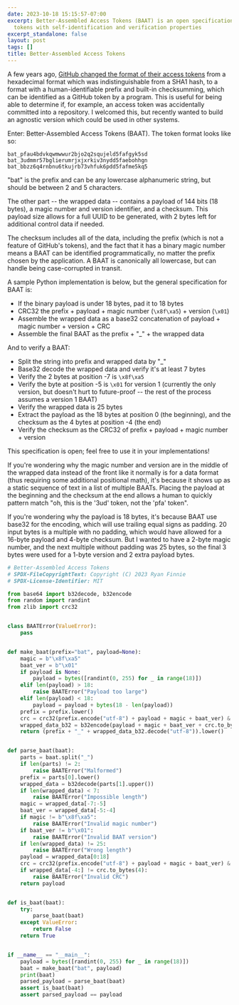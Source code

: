 ```yaml
---
date: 2023-10-18 15:15:57-07:00
excerpt: Better-Assembled Access Tokens (BAAT) is an open specification for generating
  tokens with self-identification and verification properties
excerpt_standalone: false
layout: post
tags: []
title: Better-Assembled Access Tokens
---
```

A few years ago, [GitHub changed the format of their access tokens](https://github.blog/2021-04-05-behind-githubs-new-authentication-token-formats/) from a hexadecimal format which was indistinguishable from a SHA1 hash, to a format with a human-identifiable prefix and built-in checksumming, which can be identified as a GitHub token by a program. This is useful for being able to determine if, for example, an access token was accidentally committed into a repository. I welcomed this, but recently wanted to build an agnostic version which could be used in other systems.

Enter: Better-Assembled Access Tokens (BAAT). The token format looks like so:

```
bat_pfau4bdvkqwmwwur2bjo2q2squjeld5fafgyk5sd
bat_3udmmr57bglierumrjxjxrkiv3nydd5faebohhgn
bat_bbzz6q4rnbnu6tkujrb73vhfuk6pdd5fafme5kq5
```

"bat" is the prefix and can be any lowercase alphanumeric string, but should be between 2 and 5 characters.

The other part -- the wrapped data -- contains a payload of 144 bits (18 bytes), a magic number and version identifier, and a checksum. This payload size allows for a full UUID to be generated, with 2 bytes left for additional control data if needed.

The checksum includes all of the data, including the prefix (which is not a feature of GitHub's tokens), and the fact that it has a binary magic number means a BAAT can be identified programmatically, no matter the prefix chosen by the application. A BAAT is canonically all lowercase, but can handle being case-corrupted in transit.

A sample Python implementation is below, but the general specification for BAAT is:

- If the binary payload is under 18 bytes, pad it to 18 bytes
- CRC32 the prefix + payload + magic number (`\x8f\xa5`) + version (`\x01`)
- Assemble the wrapped data as a base32 concatenation of payload + magic number + version + CRC
- Assemble the final BAAT as the prefix + "_" + the wrapped data

And to verify a BAAT:

- Split the string into prefix and wrapped data by "_"
- Base32 decode the wrapped data and verify it's at least 7 bytes
- Verify the 2 bytes at position -7 is `\x8f\xa5`
- Verify the byte at position -5 is `\x01` for version 1 (currently the only version, but doesn't hurt to future-proof -- the rest of the process assumes a version 1 BAAT)
- Verify the wrapped data is 25 bytes
- Extract the payload as the 18 bytes at position 0 (the beginning), and the checksum as the 4 bytes at position -4 (the end)
- Verify the checksum as the CRC32 of prefix + payload + magic number + version

This specification is open; feel free to use it in your implementations!

If you're wondering why the magic number and version are in the middle of the wrapped data instead of the front like it normally is for a data format (thus requiring some additional positional math), it's because it shows up as a static sequence of text in a list of multiple BAATs. Placing the payload at the beginning and the checksum at the end allows a human to quickly pattern match "oh, this is the '3ud' token, not the 'pfa' token".

If you're wondering why the payload is 18 bytes, it's because BAAT use base32 for the encoding, which will use trailing equal signs as padding. 20 input bytes is a multiple with no padding, which would have allowed for a 16-byte payload and 4-byte checksum. But I wanted to have a 2-byte magic number, and the next multiple without padding was 25 bytes, so the final 3 bytes were used for a 1-byte version and 2 extra payload bytes.

```python
# Better-Assembled Access Tokens
# SPDX-FileCopyrightText: Copyright (C) 2023 Ryan Finnie
# SPDX-License-Identifier: MIT

from base64 import b32decode, b32encode
from random import randint
from zlib import crc32


class BAATError(ValueError):
    pass


def make_baat(prefix="bat", payload=None):
    magic = b"\x8f\xa5"
    baat_ver = b"\x01"
    if payload is None:
        payload = bytes([randint(0, 255) for _ in range(18)])
    elif len(payload) > 18:
        raise BAATError("Payload too large")
    elif len(payload) < 18:
        payload = payload + bytes(18 - len(payload))
    prefix = prefix.lower()
    crc = crc32(prefix.encode("utf-8") + payload + magic + baat_ver) & 0xFFFFFFFF
    wrapped_data_b32 = b32encode(payload + magic + baat_ver + crc.to_bytes(4))
    return (prefix + "_" + wrapped_data_b32.decode("utf-8")).lower()


def parse_baat(baat):
    parts = baat.split("_")
    if len(parts) != 2:
        raise BAATError("Malformed")
    prefix = parts[0].lower()
    wrapped_data = b32decode(parts[1].upper())
    if len(wrapped_data) < 7:
        raise BAATError("Impossible length")
    magic = wrapped_data[-7:-5]
    baat_ver = wrapped_data[-5:-4]
    if magic != b"\x8f\xa5":
        raise BAATError("Invalid magic number")
    if baat_ver != b"\x01":
        raise BAATError("Invalid BAAT version")
    if len(wrapped_data) != 25:
        raise BAATError("Wrong length")
    payload = wrapped_data[0:18]
    crc = crc32(prefix.encode("utf-8") + payload + magic + baat_ver) & 0xFFFFFFFF
    if wrapped_data[-4:] != crc.to_bytes(4):
        raise BAATError("Invalid CRC")
    return payload


def is_baat(baat):
    try:
        parse_baat(baat)
    except ValueError:
        return False
    return True


if __name__ == "__main__":
    payload = bytes([randint(0, 255) for _ in range(18)])
    baat = make_baat("bat", payload)
    print(baat)
    parsed_payload = parse_baat(baat)
    assert is_baat(baat)
    assert parsed_payload == payload
```
